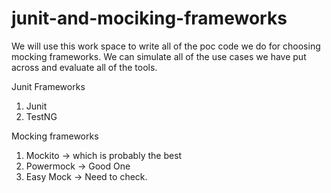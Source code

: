# junit-and-mociking-frameworks

We will use this work space to write all of the poc code we do for choosing mocking frameworks. 
We can simulate all of the use cases we have put across and evaluate all of the tools.

Junit Frameworks

1. Junit
2. TestNG

Mocking frameworks

1. Mockito  -> which is probably the best
2. Powermock -> Good One
3. Easy Mock -> Need to check.
